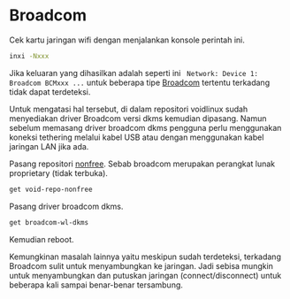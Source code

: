 # Broadcom

Cek kartu jaringan wifi dengan menjalankan konsole perintah ini.

```sh
inxi -Nxxx
```

Jika keluaran yang dihasilkan adalah seperti ini ` Network: Device 1: Broadcom BCMxxx ...` untuk beberapa tipe [Broadcom](https://www.broadcom.com/) tertentu terkadang tidak dapat terdeteksi.

Untuk mengatasi hal tersebut, di dalam repositori voidlinux sudah menyediakan driver Broadcom versi dkms kemudian dipasang. Namun sebelum memasang driver broadcom dkms pengguna perlu menggunakan koneksi tethering melalui kabel USB atau dengan menggunakan kabel jaringan LAN jika ada.

Pasang repositori [nonfree]. Sebab broadcom merupakan perangkat lunak proprietary (tidak terbuka).

```sh
get void-repo-nonfree
```

Pasang driver broadcom dkms.

```sh
get broadcom-wl-dkms
```

Kemudian reboot.

Kemungkinan masalah lainnya yaitu meskipun sudah terdeteksi, terkadang Broadcom sulit untuk menyambungkan ke jaringan. Jadi sebisa mungkin untuk menyambungkan dan putuskan jaringan (connect/disconnect) untuk beberapa kali sampai benar-benar tersambung.

[nonfree]:../../server.html#repo-tambahan
